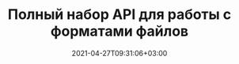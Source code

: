 ---
############################# Static ############################
layout: "product"
date: 2021-04-27T09:31:06+03:00
draft: false

############################# Head ############################
head_title: "API-интерфейсы управления документами Java .NET для систем управления файлами"
head_description: "API для работы с документами .NET и Java и их просмотра для Word Excel PowerPoint Outlook HTML PDF. Добавьте функции Imaging Barcode и OCR в приложения .NET или Java."

############################# Header ############################
title: "Полный набор API для работы с форматами файлов"
description: "Выполняйте задачи по обработке документов в Word, Excel, PDF, PowerPoint, Outlook и более чем в 100 других форматах файлов, используя наши собственные API для .NET и Java."
button:
  enable: true

############################# APIs ###############################
apis:
  enable: true

  api:
    # api loop
    - title: "Семейство продуктов Conholdate.Total включает"
      link: "https://products.conholdate.com/ru/total/"
      label: "Просмотреть все локальные API"
      api_product:
        # api_product loop
        - link: "/ru/total/net/"
          img_alt: "Conholdate.Total для .NET"
          image: "/images/conholdate_total-for-net.png"
          product: "Conholdate.Total для"
          platform: ".NET"
          content: "Ориентируйтесь на Windows Forms, ASP.NET, WPF, WCF или приложения любого типа на основе .NET Framework 2.0 или более поздней версии."

        # api_product loop
        - link: "/ru/total/java/"
          img_alt: "Conholdate.Total для Java"
          image: "/images/conholdate_total-for-java.png"
          product: "Conholdate.Total для"
          platform: "Java"
          content: "Собственные API-интерфейсы Java для настольных компьютеров, Интернета или любых приложений на основе Java SE или EE."

############################# Support ############################
support:
    enable: true

############################# Back to top ###############################
back_to_top:
  enable: true
---